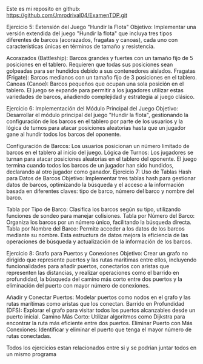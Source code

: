 Este es mi reposito en github: https://github.com/Jmrodrival04/ExamenTDP.git

Ejercicio 5: Extensión del Juego "Hundir la Flota"
Objetivo: Implementar una versión extendida del juego "Hundir la flota" que incluya tres tipos diferentes de barcos (acorazados, fragatas y canoas), cada uno con características únicas en términos de tamaño y resistencia.

Acorazados (Battleship): Barcos grandes y fuertes con un tamaño fijo de 5 posiciones en el tablero. Requieren que todas sus posiciones sean golpeadas para ser hundidos debido a sus contenedores aislados.
Fragatas (Frigate): Barcos medianos con un tamaño fijo de 3 posiciones en el tablero.
Canoas (Canoe): Barcos pequeños que ocupan una sola posición en el tablero.
El juego se expande para permitir a los jugadores utilizar estas variedades de barcos, añadiendo complejidad y estrategia al juego clásico.

Ejercicio 6: Implementación del Módulo Principal del Juego
Objetivo: Desarrollar el módulo principal del juego "Hundir la flota", gestionando la configuración de los barcos en el tablero por parte de los usuarios y la lógica de turnos para atacar posiciones aleatorias hasta que un jugador gane al hundir todos los barcos del oponente.

Configuración de Barcos: Los usuarios posicionan un número limitado de barcos en el tablero al inicio del juego.
Lógica de Turnos: Los jugadores se turnan para atacar posiciones aleatorias en el tablero del oponente. El juego termina cuando todos los barcos de un jugador han sido hundidos, declarando al otro jugador como ganador.
Ejercicio 7: Uso de Tablas Hash para Datos de Barcos
Objetivo: Implementar tres tablas hash para gestionar datos de barcos, optimizando la búsqueda y el acceso a la información basada en diferentes claves: tipo de barco, número del barco y nombre del barco.

Tabla por Tipo de Barco: Clasifica los barcos según su tipo, utilizando funciones de sondeo para manejar colisiones.
Tabla por Número del Barco: Organiza los barcos por un número único, facilitando la búsqueda directa.
Tabla por Nombre del Barco: Permite acceder a los datos de los barcos mediante su nombre.
Esta estructura de datos mejora la eficiencia de las operaciones de búsqueda y actualización de la información de los barcos.

Ejercicio 8: Grafo para Puertos y Conexiones
Objetivo: Crear un grafo no dirigido que represente puertos y las rutas marítimas entre ellos, incluyendo funcionalidades para añadir puertos, conectarlos con aristas que representen las distancias, y realizar operaciones como el barrido en profundidad, la búsqueda del camino más corto entre dos puertos y la eliminación del puerto con mayor número de conexiones.

Añadir y Conectar Puertos: Modelar puertos como nodos en el grafo y las rutas marítimas como aristas que los conectan.
Barrido en Profundidad (DFS): Explorar el grafo para visitar todos los puertos alcanzables desde un puerto inicial.
Camino Más Corto: Utilizar algoritmos como Dijkstra para encontrar la ruta más eficiente entre dos puertos.
Eliminar Puerto con Más Conexiones: Identificar y eliminar el puerto que tenga el mayor número de rutas conectadas.

Todos los ejercicios estan relacionados entre si y se podrian juntar todos en un mismo programa
